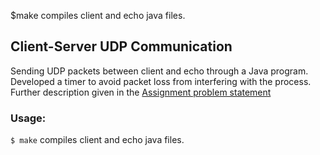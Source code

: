 $make 
compiles client and echo java files.

## Client-Server UDP Communication

Sending UDP packets between client and echo through a Java program. Developed a timer to avoid packet loss from interfering with the process. Further description given in the [Assignment problem statement](https://github.com/udayinbiswas/Computer-Networks/blob/master/Client-Server%20UDP%20Communication/hw1.pdf)

### Usage:
`$ make` compiles client and echo java files.

